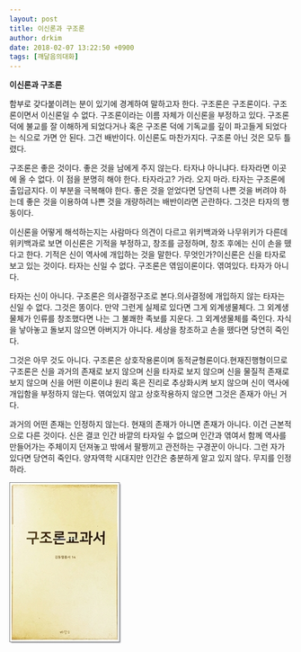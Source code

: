 ```yaml
---
layout: post
title: 이신론과 구조론
author: drkim
date: 2018-02-07 13:22:50 +0900
tags: [깨달음의대화]
---
```

**이신론과 구조론**

  


함부로 갖다붙이려는 분이 있기에 경계하여 말하고자 한다. 구조론은 구조론이다. 구조론이면서 이신론일 수 없다. 구조론이라는 이름 자체가 이신론을 부정하고 있다. 구조론 덕에 불교를 잘 이해하게 되었다거나 혹은 구조론 덕에 기독교를 깊이 파고들게 되었다는 식으로 가면 안 된다. 그건 배반이다. 이신론도 마찬가지다. 구조론 아닌 것은 모두 틀렸다. 

  


구조론은 좋은 것이다. 좋은 것을 남에게 주지 않는다. 타자냐 아니냐다. 타자라면 이곳에 올 수 없다. 이 점을 분명히 해야 한다. 타자라고? 가라. 오지 마라. 타자는 구조론에 출입금지다. 이 부분을 극복해야 한다. 좋은 것을 얻었다면 당연히 나쁜 것을 버려야 하는데 좋은 것을 이용하여 나쁜 것을 개량하려는 배반이라면 곤란하다. 그것은 타자의 행동이다.

  


이신론을 어떻게 해석하는지는 사람마다 의견이 다르고 위키백과와 나무위키가 다른데 위키백과로 보면 이신론은 기적을 부정하고, 창조를 긍정하며, 창조 후에는 신이 손을 뗐다고 한다. 기적은 신이 역사에 개입하는 것을 말한다. 무엇인가?이신론은 신을 타자로 보고 있는 것이다. 타자는 신일 수 없다. 구조론은 엮임이론이다. 엮여있다. 타자가 아니다.

  


타자는 신이 아니다. 구조론은 의사결정구조로 본다.의사결정에 개입하지 않는 타자는 신일 수 없다. 그것은 똥이다. 만약 그런게 실제로 있다면 그게 외계생물체다. 그 외계생물체가 인류를 창조했다면 나는 그 불쾌한 족보를 지운다. 그 외계생물체를 죽인다. 자식을 낳아놓고 돌보지 않으면 아버지가 아니다. 세상을 창조하고 손을 뗐다면 당연히 죽인다.

  


그것은 아무 것도 아니다. 구조론은 상호작용론이며 동적균형론이다.현재진행형이므로 구조론은 신을 과거의 존재로 보지 않으며 신을 타자로 보지 않으며 신을 물질적 존재로 보지 않으며 신을 어떤 이론이냐 원리 혹은 진리로 추상화시켜 보지 않으며 신이 역사에 개입함을 부정하지 않는다. 엮여있지 않고 상호작용하지 않으면 그것은 존재가 아닌 거다.

  


과거의 어떤 존재는 인정하지 않는다. 현재의 존재가 아니면 존재가 아니다. 이건 근본적으로 다른 것이다. 신은 결코 인간 바깥의 타자일 수 없으며 인간과 엮여서 함께 역사를 만들어가는 주체이지 던져놓고 밖에서 팔짱끼고 관전하는 구경꾼이 아니다. 그런 자가 있다면 당연히 죽인다. 양자역학 시대지만 인간은 충분하게 알고 있지 않다. 무지를 인정하라.

  


![0.jpg](files/attach/images/198/162/923/0.jpg)